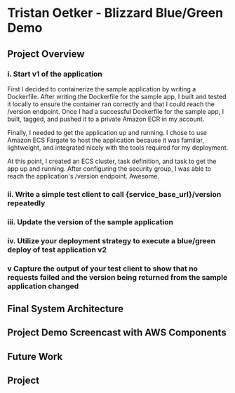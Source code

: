 # Tristan Oetker - Blizzard Blue/Green Demo

## Project Overview
### i.            Start v1 of the application

First I decided to containerize the sample application by writing a Dockerfile. After writing the Dockerfile for the
sample app, I built and tested it locally to ensure the container ran correctly and that I could reach the /version endpoint.
Once I had a successful Dockerfile for the sample app, I built, tagged, and pushed it to a private Amazon ECR in my account.

Finally, I needed to get the application up and running. I chose to use Amazon ECS Fargate to host the application because it was familiar, lightweight, and integrated nicely with the tools required for my deployment. 

At this point, I created an ECS cluster, task definition, and task to get the app up and running. After configuring the security group, I was able to reach the application's /version endpoint. 
Awesome.

### ii.            Write a simple test client to call {service_base_url}/version repeatedly
### iii.            Update the version of the sample application
### iv.            Utilize your deployment strategy to execute a blue/green deploy of test application v2
### v Capture the output of your test client to show that no requests failed and the version being returned from the sample application changed

## Final System Architecture

## Project Demo Screencast with AWS Components

## Future Work

## Project 